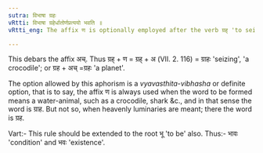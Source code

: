 ```yaml
---
sutra: विभाषा ग्रहः
vRtti: विभाषा ग्रहेर्धातोर्णप्रत्ययो भवति ॥
vRtti_eng: The affix ण is optionally employed after the verb ग्रह् 'to seize'.

---
```

This debars the affix अच्. Thus ग्रह् + ण = ग्रह् + अ (VII. 2. 116) = ग्राहः 'seizing', 'a crocodile'; or ग्रह + अच् =ग्रहः 'a planet'.

The option allowed by this aphorism is a _vyavasthita_-_vibhasha_ or definite option, that is to say, the affix ण is always used when the word to be formed means a water-animal, such as a crocodile, shark &c., and in that sense the word is ग्राह. But not so, when heavenly luminaries are meant; there the word is ग्रह.

Vart:- This rule should be extended to the root भू 'to be' also. Thus:- भावः 'condition' and भवः 'existence'.
